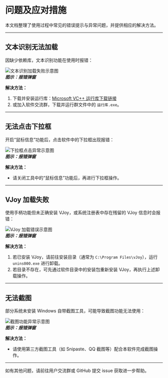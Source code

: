 # 问题及应对措施

本文档整理了使用过程中常见的错误提示与异常问题，并提供相应的解决方法。

---

## 文本识别无法加载

因缺少依赖库，文本识别功能在使用时报错：

![文本识别加载失败示意图](/RMT/Web/Images/Question/RapidOCRLoad.jpg)  
***图示：报错弹窗***

**解决方法：**

1. 下载并安装运行库：[Microsoft VC++ 运行库下载链接](https://learn.microsoft.com/zh-cn/cpp/windows/latest-supported-vc-redist?view=msvc-170)
2. 或加入软件交流群，下载并运行群文件中的 `运行库.exe`。

---

## 无法点击下拉框

开启“鼠标信息”功能后，点击软件中的下拉框出现报错：

![下拉框点击异常示意图](/RMT/Web/Images/Question/DropDownList.png)  
***图示：报错弹窗***

**解决方法：**

- 请关闭工具中的“鼠标信息”功能后，再进行下拉框操作。

---

## VJoy 加载失败

使用手柄功能但未正确安装 VJoy，或系统注册表中存在残留的 VJoy 信息时会报错：

![VJoy 加载错误示意图](/RMT/Web/Images/Question/Vjoy.png)  
***图示：报错弹窗***

**解决方法：**

1. 若已安装 VJoy，请前往安装目录（通常为 `C:\Program Files\vJoy`），运行 `unins000.exe` 进行卸载。
2. 若目录不存在，可先通过软件目录中的安装包重新安装 VJoy，再执行上述卸载操作。

---

## 无法截图

部分系统未安装 Windows 自带截图工具，可能导致截图功能无法使用：

![截图功能异常示意图](/RMT/Web/Images/Question/ScreensHot.png)  
***图示：报错弹窗***

**解决方法：**

- 请使用第三方截图工具（如 Snipaste、QQ 截图等）配合本软件完成截图操作。

---

如有其他问题，请前往用户交流群或 GitHub 提交 issue 获取进一步帮助。
